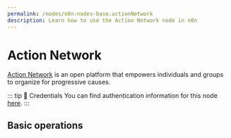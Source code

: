 ```yaml
---
permalink: /nodes/n8n-nodes-base.actionNetwork
description: Learn how to use the Action Network node in n8n
---
```


# Action Network

[Action Network](https://actionnetwork.org/) is an open platform that empowers individuals and groups to organize for progressive causes.

::: tip 🔑 Credentials
You can find authentication information for this node [here](../../../credentials/ActionNetwork/README.md).
:::

## Basic operations

<Resource node="n8n-nodes-base.actionNetwork" />
